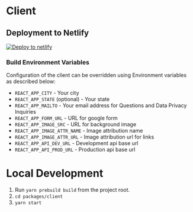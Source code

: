 # Client

## Deployment to Netlify

[![Deploy to netlify](https://www.netlify.com/img/deploy/button.svg)](https://app.netlify.com/start/deploy?repository=https://github.com/changelabsio/avl-tips)

### Build Environment Variables

Configuration of the client can be overridden using Environment variables as described below:

* `REACT_APP_CITY` - Your city
* `REACT_APP_STATE` (optional) - Your state
* `REACT_APP_MAILTO` - Your email address for Questions and Data Privacy Inquiries
* `REACT_APP_FORM_URL` - URL for google form
* `REACT_APP_IMAGE_SRC` - URL for background image
* `REACT_APP_IMAGE_ATTR_NAME` - Image attribution name
* `REACT_APP_IMAGE_ATTR_URL` - Image attribution url for links
* `REACT_APP_API_DEV_URL` - Development api base url
* `REACT_APP_API_PROD_URL` - Production api base url

# Local Development

1. Run `yarn prebuild build` from the project root.
2. `cd packages/client`
3. `yarn start`
